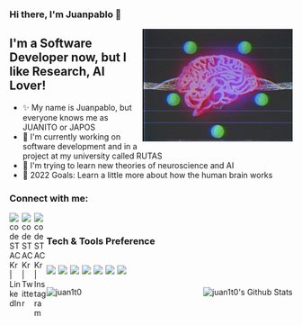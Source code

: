 ### Hi there, I'm Juanpablo 👋

<img align="right" alt="GIF" height="200px" src="d2b5ef1d089455e38715f64bd0e15293.gif"/>

## I'm a Software Developer now, but I like Research, AI Lover!
- ✨ My name is Juanpablo, but everyone knows me as JUANITO or JAPOS
- 🔭 I'm currently working on software development and in a project at my university called RUTAS
- 🌱 I'm trying to learn new theories of neuroscience and AI
- 🔬 2022 Goals: Learn a little more about how the human brain works

### Connect with me:

<!--[<img align="left" alt="codeSTACKr.com" width="22px" src="https://raw.githubusercontent.com/iconic/open-iconic/master/svg/globe.svg" />][website]-->
<!--[<img align="left" alt="codeSTACKr | YouTube" width="22px" src="https://cdn.jsdelivr.net/npm/simple-icons@v3/icons/youtube.svg" />][youtube] -->
[<img align="left" alt="codeSTACKr | LinkedIn" width="22px" src="https://cdn.jsdelivr.net/npm/simple-icons@v3/icons/linkedin.svg" />][linkedin]
[<img align="left" alt="codeSTACKr | Twitter" width="22px" src="https://cdn.jsdelivr.net/npm/simple-icons@v3/icons/twitter.svg" />][twitter]
[<img align="left" alt="codeSTACKr | Instagram" width="22px" src="https://cdn.jsdelivr.net/npm/simple-icons@v3/icons/instagram.svg" />][instagram]

<br />

### Tech & Tools Preference
<img src="https://img.shields.io/badge/-Python-black?style=flat&logo=python&logoColor=white"> <img src="https://img.shields.io/badge/-C%20&%20C++-659ad2?style=flat&logo=c%2B%2B&logoColor=ffffff"> <img src="https://img.shields.io/badge/Pytorch-black?style=flat&logo=pytorch&logoColor=white"> <img src="https://img.shields.io/badge/Google%20Colab-yellowgreen?style=flat&logo=google%20colab&logoColor=white"> <img src="http://img.shields.io/badge/-VS%20Code-007ACC?style=flat&logo=visual%20studio%20code&logoColor=white"> <img src="http://img.shields.io/badge/-Github-000000?style=flat&logo=github&logoColor=FFFFFF">
<img src="https://img.shields.io/badge/-Django-logo">
---
<p><img align="left" src="https://github-readme-stats.vercel.app/api/top-langs/?username=juan1t0&langs_count=10&theme=tokyonight&layout=compact" alt="juan1t0" /></p>
<img align="right" alt="juan1t0's Github Stats" src="https://github-readme-stats.vercel.app/api?username=juan1t0&show_icons=true&hide_border=true&theme=tokyonight" />


[twitter]: https://twitter.com/JAHPOS0599
[instagram]: https://www.instagram.com/japh0s/
[linkedin]: https://www.linkedin.com/in/juanpablo-andrew-heredia-parillo-0140ab133/
